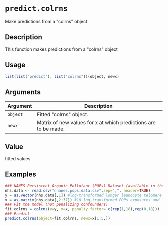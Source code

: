 # `predict.colrns`

Make predictions from a "colrns" object


## Description

This function makes predictions from a "colrns" object


## Usage

```r
list(list("predict"), list("colrns"))(object, newx)
```


## Arguments

Argument      |Description
------------- |----------------
`object`     |     Fitted "colrns" object.
`newx`     |     Matrix of new values for x at which predictions are to be made.


## Value

fitted values


## Examples

```r
### NANES Persistent Organic Pollutant (POPs) Dataset (available in the github 'colrns' repository)
nhs.data <- read.csv("nhanes.pops.data.csv",sep=",", header=TRUE)
y = as.vector(nhs.data[,1]) #log-transformed longer leukocyte telomere length
x = as.matrix(nhs.data[,2:37]) #18 log-transformed POPs exposures and 18 confounders
### Fit the model (not penalizing confounders)
fit.colrns = colrns(y=y, x=x, penalty.factor= c(rep(1,18),rep(0,18)))
### Predict
predict.colrns(object=fit.colrns, newx=x[1:5,])
```


